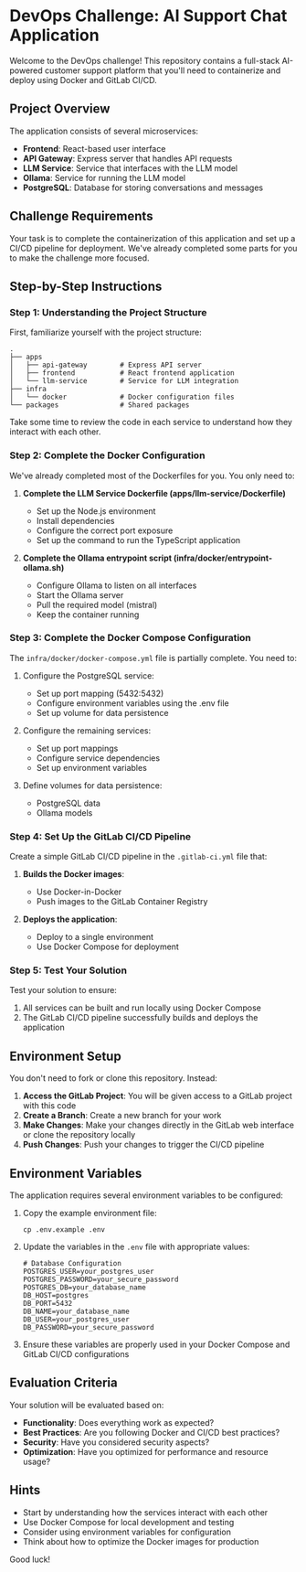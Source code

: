# DevOps Challenge: AI Support Chat Application

Welcome to the DevOps challenge! This repository contains a full-stack AI-powered customer support platform that you'll need to containerize and deploy using Docker and GitLab CI/CD.

## Project Overview

The application consists of several microservices:
- **Frontend**: React-based user interface
- **API Gateway**: Express server that handles API requests
- **LLM Service**: Service that interfaces with the LLM model
- **Ollama**: Service for running the LLM model
- **PostgreSQL**: Database for storing conversations and messages

## Challenge Requirements

Your task is to complete the containerization of this application and set up a CI/CD pipeline for deployment. We've already completed some parts for you to make the challenge more focused.

## Step-by-Step Instructions

### Step 1: Understanding the Project Structure

First, familiarize yourself with the project structure:

```
.
├── apps
│   ├── api-gateway        # Express API server
│   ├── frontend           # React frontend application
│   └── llm-service        # Service for LLM integration
├── infra
│   └── docker             # Docker configuration files
└── packages               # Shared packages
```

Take some time to review the code in each service to understand how they interact with each other.

### Step 2: Complete the Docker Configuration

We've already completed most of the Dockerfiles for you. You only need to:

1. **Complete the LLM Service Dockerfile (apps/llm-service/Dockerfile)**
   - Set up the Node.js environment
   - Install dependencies
   - Configure the correct port exposure
   - Set up the command to run the TypeScript application

2. **Complete the Ollama entrypoint script (infra/docker/entrypoint-ollama.sh)**
   - Configure Ollama to listen on all interfaces
   - Start the Ollama server
   - Pull the required model (mistral)
   - Keep the container running

### Step 3: Complete the Docker Compose Configuration

The `infra/docker/docker-compose.yml` file is partially complete. You need to:

1. Configure the PostgreSQL service:
   - Set up port mapping (5432:5432)
   - Configure environment variables using the .env file
   - Set up volume for data persistence

2. Configure the remaining services:
   - Set up port mappings
   - Configure service dependencies
   - Set up environment variables

3. Define volumes for data persistence:
   - PostgreSQL data
   - Ollama models

### Step 4: Set Up the GitLab CI/CD Pipeline

Create a simple GitLab CI/CD pipeline in the `.gitlab-ci.yml` file that:

1. **Builds the Docker images**:
   - Use Docker-in-Docker
   - Push images to the GitLab Container Registry

2. **Deploys the application**:
   - Deploy to a single environment
   - Use Docker Compose for deployment

### Step 5: Test Your Solution

Test your solution to ensure:
1. All services can be built and run locally using Docker Compose
2. The GitLab CI/CD pipeline successfully builds and deploys the application

## Environment Setup

You don't need to fork or clone this repository. Instead:

1. **Access the GitLab Project**: You will be given access to a GitLab project with this code
2. **Create a Branch**: Create a new branch for your work
3. **Make Changes**: Make your changes directly in the GitLab web interface or clone the repository locally
4. **Push Changes**: Push your changes to trigger the CI/CD pipeline

## Environment Variables

The application requires several environment variables to be configured:

1. Copy the example environment file:
   ```
   cp .env.example .env
   ```

2. Update the variables in the `.env` file with appropriate values:
   ```
   # Database Configuration
   POSTGRES_USER=your_postgres_user
   POSTGRES_PASSWORD=your_secure_password
   POSTGRES_DB=your_database_name
   DB_HOST=postgres
   DB_PORT=5432
   DB_NAME=your_database_name
   DB_USER=your_postgres_user
   DB_PASSWORD=your_secure_password
   ```

3. Ensure these variables are properly used in your Docker Compose and GitLab CI/CD configurations

## Evaluation Criteria

Your solution will be evaluated based on:

- **Functionality**: Does everything work as expected?
- **Best Practices**: Are you following Docker and CI/CD best practices?
- **Security**: Have you considered security aspects?
- **Optimization**: Have you optimized for performance and resource usage?

## Hints

- Start by understanding how the services interact with each other
- Use Docker Compose for local development and testing
- Consider using environment variables for configuration
- Think about how to optimize the Docker images for production

Good luck!
